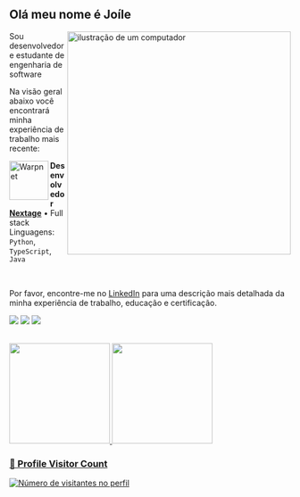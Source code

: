 ## Olá meu nome é Joíle

<img src="https://raw.githubusercontent.com/MicaelliMedeiros/micaellimedeiros/master/image/computer-illustration.png" alt="ilustração de um computador" min-width="400px" max-width="400px" width="400px" align="right">

Sou desenvolvedor e estudante de engenharia de software 

Na visão geral abaixo você encontrará minha experiência de trabalho mais recente:

[<img align="left" height="70px" width="70px" alt="Warpnet" src="https://media.licdn.com/dms/image/D4D0BAQH4m2dPhFdWxA/company-logo_200_200/0/1702340573445/nextage_agile_development_logo?e=2147483647&v=beta&t=kY5h1dq82z0B-2XMrYb5k1wGfTsv5-LOVQ81nzrqt6w"/>](https://nextage.com.br/)


**Desenvolvedor** \
[**Nextage**](https://nextage.com.br/) • Full stack \
Linguagens: `Python`, `TypeScript`, `Java`

<br/>

Por favor, encontre-me no [LinkedIn](https://www.linkedin.com/in/jo%C3%ADle-j%C3%BAnior-36607b1b7/) para uma descrição mais detalhada da minha experiência de trabalho, educação e certificação.

<p align="left">
  <a href="https://instagram.com/joile_jr" target="_blank"><img src="https://img.shields.io/badge/-Gmail-FF0000?style=flat-square&labelColor=FF0000&logo=gmail&logoColor=white&link=LINK-DO-SEU-GMAI" target="_blank"></a> 
  <a href = "mailto:joilejunior2@gmail.com"><img src="https://img.shields.io/badge/-Linkedin-0e76a8?style=flat-square&logo=Linkedin&logoColor=white&link=LINK-DO-SEU-LINKEDIN" target="_blank"></a>
  <a href="https://www.linkedin.com/in/jo%C3%ADle-j%C3%BAnior-36607b1b7/" target="_blank"><img src="https://img.shields.io/badge/-Instagram-DF0174?style=flat-square&labelColor=DF0174&logo=instagram&logoColor=white&link=LINK-DO-SEU-INSTAGRAM" target="_blank"></a> 
</p>

<br/>

<div>
  <a href="https://github.com/JoileJr">
  <img height="180em" src="https://github-readme-stats.vercel.app/api?username=JoileJr&show_icons=true&theme=github_dark&include_all_commits=true&count_private=true"/>
  <img height="180em" src="https://github-readme-stats.vercel.app/api/top-langs/?username=JoileJr&layout=compact&langs_count=7&theme=github_dark"/>
</div>

<div align="left">
  <h3><b>📍 Profile Visitor Count</b></h3>
</div>

<p align="left">
  <img
    src="https://profile-counter.glitch.me/JoileJr/count.svg"
    alt="Número de visitantes no perfil"
  />
</p>
